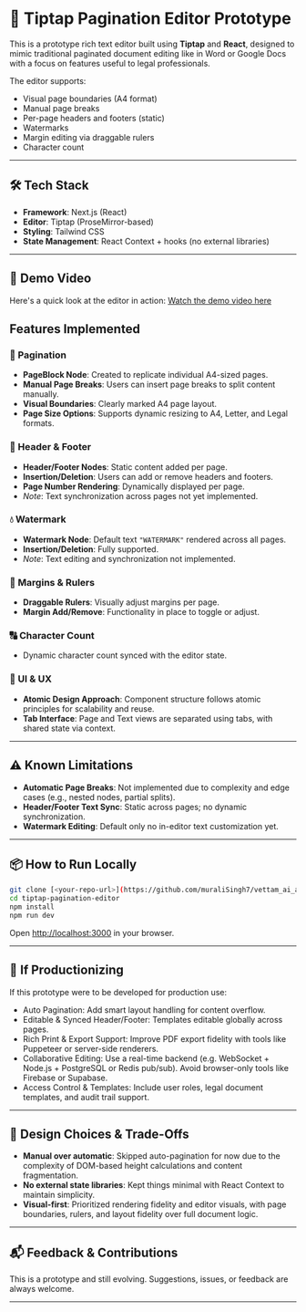 # 📄 Tiptap Pagination Editor Prototype

This is a prototype rich text editor built using **Tiptap** and **React**, designed to mimic traditional paginated document editing like in Word or Google Docs with a focus on features useful to legal professionals.

The editor supports:

- Visual page boundaries (A4 format)
- Manual page breaks
- Per-page headers and footers (static)
- Watermarks
- Margin editing via draggable rulers
- Character count

---

## 🛠️ Tech Stack

- **Framework**: Next.js (React)
- **Editor**: Tiptap (ProseMirror-based)
- **Styling**: Tailwind CSS
- **State Management**: React Context + hooks (no external libraries)

---
## 🎥 Demo Video
Here's a quick look at the editor in action:
[Watch the demo video here](https://github.com/user-attachments/assets/70343e84-701e-42fd-bef4-dbd2e13a2b28)

## Features Implemented

### 📑 Pagination

- **PageBlock Node**: Created to replicate individual A4-sized pages.
- **Manual Page Breaks**: Users can insert page breaks to split content manually.
- **Visual Boundaries**: Clearly marked A4 page layout.
- **Page Size Options**: Supports dynamic resizing to A4, Letter, and Legal formats.

### 🧾 Header & Footer

- **Header/Footer Nodes**: Static content added per page.
- **Insertion/Deletion**: Users can add or remove headers and footers.
- **Page Number Rendering**: Dynamically displayed per page.
- _Note_: Text synchronization across pages not yet implemented.

### 💧 Watermark

- **Watermark Node**: Default text `"WATERMARK"` rendered across all pages.
- **Insertion/Deletion**: Fully supported.
- _Note_: Text editing and synchronization not implemented.

### 📏 Margins & Rulers

- **Draggable Rulers**: Visually adjust margins per page.
- **Margin Add/Remove**: Functionality in place to toggle or adjust.

### 🔠 Character Count

- Dynamic character count synced with the editor state.

### 💅 UI & UX

- **Atomic Design Approach**: Component structure follows atomic principles for scalability and reuse.
- **Tab Interface**: Page and Text views are separated using tabs, with shared state via context.

---

## ⚠️ Known Limitations

- **Automatic Page Breaks**: Not implemented due to complexity and edge cases (e.g., nested nodes, partial splits).
- **Header/Footer Text Sync**: Static across pages; no dynamic synchronization.
- **Watermark Editing**: Default only no in-editor text customization yet.

---

## 📦 How to Run Locally

```bash
git clone [<your-repo-url>](https://github.com/muraliSingh7/vettam_ai_assignment.git)
cd tiptap-pagination-editor
npm install
npm run dev
```

Open [http://localhost:3000](http://localhost:3000) in your browser.

---

## 🚀 If Productionizing

If this prototype were to be developed for production use:

- Auto Pagination: Add smart layout handling for content overflow.
- Editable & Synced Header/Footer: Templates editable globally across pages.
- Rich Print & Export Support: Improve PDF export fidelity with tools like Puppeteer or server-side renderers.
- Collaborative Editing: Use a real-time backend (e.g. WebSocket + Node.js + PostgreSQL or Redis pub/sub). Avoid browser-only tools like Firebase or Supabase.
- Access Control & Templates: Include user roles, legal document templates, and audit trail support.

---

## 🧠 Design Choices & Trade-Offs

- **Manual over automatic**: Skipped auto-pagination for now due to the complexity of DOM-based height calculations and content fragmentation.
- **No external state libraries**: Kept things minimal with React Context to maintain simplicity.
- **Visual-first**: Prioritized rendering fidelity and editor visuals, with page boundaries, rulers, and layout fidelity over full document logic.

---

## 📬 Feedback & Contributions

This is a prototype and still evolving. Suggestions, issues, or feedback are always welcome.

---
